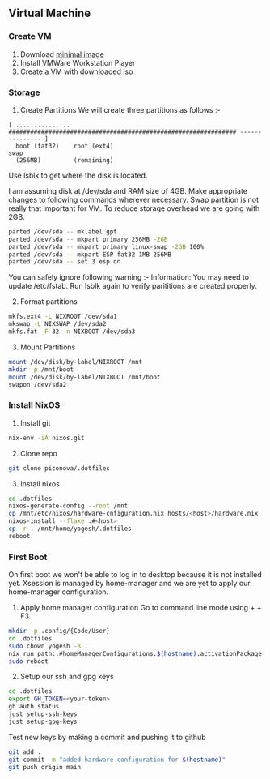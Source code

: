 ## Virtual Machine

### Create VM

1. Download [minimal image](https://nixos.org/download.html)
2. Install VMWare Workstation Player
3. Create a VM with downloaded iso

### Storage

1. Create Partitions
   We will create three partitions as follows :-

```
[ ............... ############################################################### --------------- ]
  boot (fat32)    root (ext4)                                                     swap
  (256MB)         (remaining)
```

Use lsblk to get where the disk is located.

I am assuming disk at /dev/sda and RAM size of 4GB. Make appropriate changes to following commands wherever necessary. Swap partition is not really that important for VM. To reduce storage overhead we are going with 2GB.

```sh
parted /dev/sda -- mklabel gpt
parted /dev/sda -- mkpart primary 256MB -2GB
parted /dev/sda -- mkpart primary linux-swap -2GB 100%
parted /dev/sda -- mkpart ESP fat32 1MB 256MB
parted /dev/sda -- set 3 esp on
```

You can safely ignore following warning :- Information: You may need to update /etc/fstab.
Run lsblk again to verify parititions are created properly.

2. Format partitions

```sh
mkfs.ext4 -L NIXROOT /dev/sda1
mkswap -L NIXSWAP /dev/sda2
mkfs.fat -F 32 -n NIXBOOT /dev/sda3
```

3. Mount Partitions

```sh
mount /dev/disk/by-label/NIXROOT /mnt
mkdir -p /mnt/boot
mount /dev/disk/by-label/NIXBOOT /mnt/boot
swapon /dev/sda2
```

### Install NixOS

1. Install git

```sh
nix-env -iA nixos.git
```

2. Clone repo

```sh
git clone piconova/.dotfiles
```

3. Install nixos

```sh
cd .dotfiles
nixos-generate-config --root /mnt
cp /mnt/etc/nixos/hardware-cnfiguration.nix hosts/<host>/hardware.nix
nixos-install --flake .#<host>
cp -r . /mnt/home/yogesh/.dotfiles
reboot
```

### First Boot

On first boot we won't be able to log in to desktop because it is not installed yet. Xsession is managed by home-manager and we are yet to apply our home-manager configuration.

1. Apply home manager configuration
   Go to command line mode using <Ctrl> + <Alt> + F3.

```sh
mkdir -p .config/{Code/User}
cd .dotfiles
sudo chown yogesh -R .
nix run path:.#homeManagerConfigurations.$(hostname).activationPackage --verbose
sudo reboot
```

2. Setup our ssh and gpg keys

```sh
cd .dotfiles
export GH_TOKEN=<your-token>
gh auth status
just setup-ssh-keys
just setup-gpg-keys
```

Test new keys by making a commit and pushing it to github

```sh
git add .
git commit -m "added hardware-configuration for $(hostname)"
git push origin main
```

